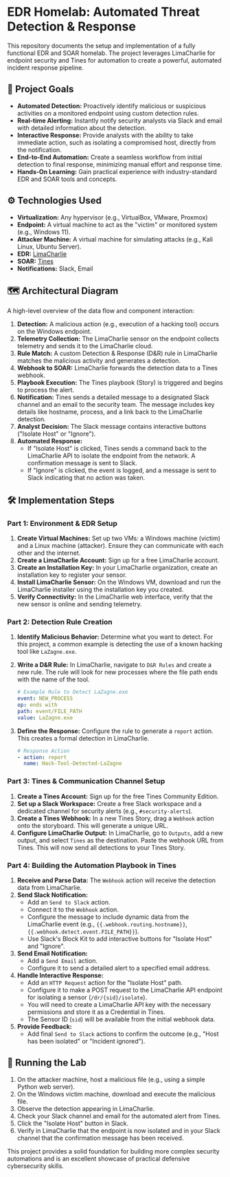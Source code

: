# EDR Homelab: Automated Threat Detection & Response

This repository documents the setup and implementation of a fully functional EDR and SOAR homelab. The project leverages LimaCharlie for endpoint security and Tines for automation to create a powerful, automated incident response pipeline.

## 🎯 Project Goals

* **Automated Detection:** Proactively identify malicious or suspicious activities on a monitored endpoint using custom detection rules.
* **Real-time Alerting:** Instantly notify security analysts via Slack and email with detailed information about the detection.
* **Interactive Response:** Provide analysts with the ability to take immediate action, such as isolating a compromised host, directly from the notification.
* **End-to-End Automation:** Create a seamless workflow from initial detection to final response, minimizing manual effort and response time.
* **Hands-On Learning:** Gain practical experience with industry-standard EDR and SOAR tools and concepts.

## ⚙️ Technologies Used

* **Virtualization:** Any hypervisor (e.g., VirtualBox, VMware, Proxmox)
* **Endpoint:** A virtual machine to act as the "victim" or monitored system (e.g., Windows 11).
* **Attacker Machine:** A virtual machine for simulating attacks (e.g., Kali Linux, Ubuntu Server).
* **EDR:** [LimaCharlie](https://limacharlie.io/)
* **SOAR:** [Tines](https://www.tines.com/)
* **Notifications:** Slack, Email

## 🗺️ Architectural Diagram

A high-level overview of the data flow and component interaction:

1.  **Detection:** A malicious action (e.g., execution of a hacking tool) occurs on the Windows endpoint.
2.  **Telemetry Collection:** The LimaCharlie sensor on the endpoint collects telemetry and sends it to the LimaCharlie cloud.
3.  **Rule Match:** A custom Detection & Response (D&R) rule in LimaCharlie matches the malicious activity and generates a detection.
4.  **Webhook to SOAR:** LimaCharlie forwards the detection data to a Tines webhook.
5.  **Playbook Execution:** The Tines playbook (Story) is triggered and begins to process the alert.
6.  **Notification:** Tines sends a detailed message to a designated Slack channel and an email to the security team. The message includes key details like hostname, process, and a link back to the LimaCharlie detection.
7.  **Analyst Decision:** The Slack message contains interactive buttons ("Isolate Host" or "Ignore").
8.  **Automated Response:**
    * If "Isolate Host" is clicked, Tines sends a command back to the LimaCharlie API to isolate the endpoint from the network. A confirmation message is sent to Slack.
    * If "Ignore" is clicked, the event is logged, and a message is sent to Slack indicating that no action was taken.

## 🛠️ Implementation Steps

### Part 1: Environment & EDR Setup

1.  **Create Virtual Machines:** Set up two VMs: a Windows machine (victim) and a Linux machine (attacker). Ensure they can communicate with each other and the internet.
2.  **Create a LimaCharlie Account:** Sign up for a free LimaCharlie account.
3.  **Create an Installation Key:** In your LimaCharlie organization, create an installation key to register your sensor.
4.  **Install LimaCharlie Sensor:** On the Windows VM, download and run the LimaCharlie installer using the installation key you created.
5.  **Verify Connectivity:** In the LimaCharlie web interface, verify that the new sensor is online and sending telemetry.

### Part 2: Detection Rule Creation

1.  **Identify Malicious Behavior:** Determine what you want to detect. For this project, a common example is detecting the use of a known hacking tool like `LaZagne.exe`.
2.  **Write a D&R Rule:** In LimaCharlie, navigate to `D&R Rules` and create a new rule. The rule will look for new processes where the file path ends with the name of the tool.

    ```yaml
    # Example Rule to Detect LaZagne.exe
    event: NEW_PROCESS
    op: ends with
    path: event/FILE_PATH
    value: LaZagne.exe
    ```
3.  **Define the Response:** Configure the rule to generate a `report` action. This creates a formal detection in LimaCharlie.

    ```yaml
    # Response Action
    - action: report
      name: Hack-Tool-Detected-LaZagne
    ```

### Part 3: Tines & Communication Channel Setup

1.  **Create a Tines Account:** Sign up for the free Tines Community Edition.
2.  **Set up a Slack Workspace:** Create a free Slack workspace and a dedicated channel for security alerts (e.g., `#security-alerts`).
3.  **Create a Tines Webhook:** In a new Tines Story, drag a `Webhook` action onto the storyboard. This will generate a unique URL.
4.  **Configure LimaCharlie Output:** In LimaCharlie, go to `Outputs`, add a new output, and select `Tines` as the destination. Paste the webhook URL from Tines. This will now send all detections to your Tines Story.

### Part 4: Building the Automation Playbook in Tines

1.  **Receive and Parse Data:** The `Webhook` action will receive the detection data from LimaCharlie.
2.  **Send Slack Notification:**
    * Add an `Send to Slack` action.
    * Connect it to the `Webhook` action.
    * Configure the message to include dynamic data from the LimaCharlie event (e.g., `{{.webhook.routing.hostname}}`, `{{.webhook.detect.event.FILE_PATH}}`).
    * Use Slack's Block Kit to add interactive buttons for "Isolate Host" and "Ignore".
3.  **Send Email Notification:**
    * Add a `Send Email` action.
    * Configure it to send a detailed alert to a specified email address.
4.  **Handle Interactive Response:**
    * Add an `HTTP Request` action for the "Isolate Host" path.
    * Configure it to make a POST request to the LimaCharlie API endpoint for isolating a sensor (`/dr/{sid}/isolate`).
    * You will need to create a LimaCharlie API key with the necessary permissions and store it as a Credential in Tines.
    * The Sensor ID (`sid`) will be available from the initial webhook data.
5.  **Provide Feedback:**
    * Add final `Send to Slack` actions to confirm the outcome (e.g., "Host has been isolated" or "Incident ignored").

## 🚀 Running the Lab

1.  On the attacker machine, host a malicious file (e.g., using a simple Python web server).
2.  On the Windows victim machine, download and execute the malicious file.
3.  Observe the detection appearing in LimaCharlie.
4.  Check your Slack channel and email for the automated alert from Tines.
5.  Click the "Isolate Host" button in Slack.
6.  Verify in LimaCharlie that the endpoint is now isolated and in your Slack channel that the confirmation message has been received.

This project provides a solid foundation for building more complex security automations and is an excellent showcase of practical defensive cybersecurity skills.
